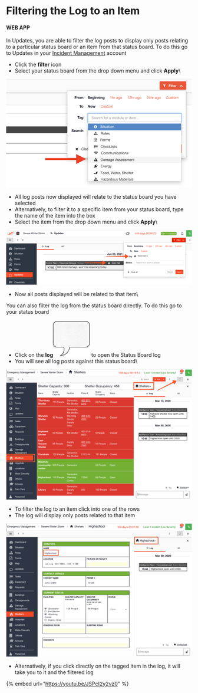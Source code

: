 # Filtering the Log to an Item

#### WEB APP

In Updates, you are able to filter the log posts to display only posts relating to a particular status board or an item from that status board. To do this go to Updates in your [Incident Management](../getting-started.md) account

* Click the **filter** icon
* Select your status board from the drop down menu and click **Apply**\


![](<../../.gitbook/assets/filtering the log to an item.png>)

* All log posts now displayed will relate to the status board you have selected
* Alternatively, to filter it to a specific item from your status board, type the name of the item into the box
* Select the item from the drop down menu and click **Apply**\


![](<../../.gitbook/assets/filtering the log to an item 2.png>)

* Now all posts displayed will be related to that item\


You can also filter the log from the status board directly. To do this go to your status board

* Click on the **log**![](<../../.gitbook/assets/speech box icon.png>) to open the Status Board log
* You will see all log posts against this status board\


![](<../../.gitbook/assets/filtering the log to an item 3.png>)

* To filter the log to an item click into one of the rows
* The log will display only posts related to that item

![](<../../.gitbook/assets/filtering the log to an item 4.png>)

* Alternatively, if you click directly on the tagged item in the log, it will take you to it and the filtered log

{% embed url="https://youtu.be/JSPcI2y2vz0" %}

